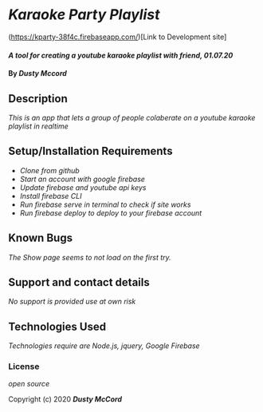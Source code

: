 # _Karaoke Party Playlist_
(https://kparty-38f4c.firebaseapp.com/)[Link to Development site]

#### _A tool for creating a youtube karaoke playlist with friend, 01.07.20_

#### By _**Dusty Mccord**_

## Description

_This is an app that lets a group of people colaberate on a youtube karaoke playlist in realtime_

## Setup/Installation Requirements

* _Clone from github_
* _Start an account with google firebase_
* _Update firebase and youtube api keys_
* _Install firebase CLI_
* _Run firebase serve in terminal to check if site works_
* _Run firebase deploy to deploy to your firebase account_


## Known Bugs

_The Show page seems to not load on the first try._

## Support and contact details

_No support is provided use at own risk_

## Technologies Used

_Technologies require are Node.js, jquery, Google Firebase_

### License

*open source*

Copyright (c) 2020 **_Dusty McCord_**
